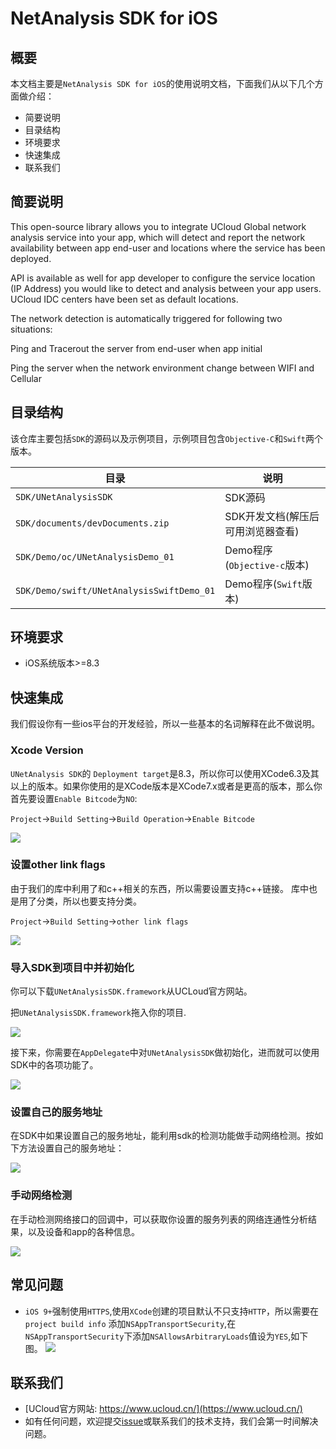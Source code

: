 # NetAnalysis SDK for iOS


## 概要

本文档主要是`NetAnalysis SDK for iOS`的使用说明文档，下面我们从以下几个方面做介绍： 

* 简要说明
* 目录结构
* 环境要求
* 快速集成
* 联系我们

## 简要说明

This open-source library allows you to integrate UCloud Global network analysis service into your app, which will detect and report the network availability between app end-user and locations where the service has been deployed. 

API is available as well for app developer to configure the service location (IP Address)  you would like to detect and analysis between your app users. UCloud IDC centers have been set as default locations.

The network detection is automatically triggered for following two situations:

Ping and Tracerout the server from end-user when app initial 

Ping the server when the network environment change between WIFI and Cellular

## 目录结构

该仓库主要包括`SDK`的源码以及示例项目，示例项目包含`Objective-C`和`Swift`两个版本。 

目录  | 说明
------------- | -------------
`SDK/UNetAnalysisSDK` | SDK源码
`SDK/documents/devDocuments.zip` | SDK开发文档(解压后可用浏览器查看)
`SDK/Demo/oc/UNetAnalysisDemo_01` | Demo程序(`Objective-c`版本)
`SDK/Demo/swift/UNetAnalysisSwiftDemo_01` | Demo程序(`Swift`版本)

## 环境要求

* iOS系统版本>=8.3

## 快速集成

我们假设你有一些ios平台的开发经验，所以一些基本的名词解释在此不做说明。 

### Xcode Version

`UNetAnalysis SDK`的 `Deployment target`是8.3，所以你可以使用XCode6.3及其以上的版本。如果你使用的是XCode版本是XCode7.x或者是更高的版本，那么你首先要设置`Enable Bitcode`为`NO`: 

`Project`->`Build Setting`->`Build Operation`->`Enable Bitcode`

![](https://ws2.sinaimg.cn/large/006tNbRwgy1fwj45s1t65j30n207s0ts.jpg)

### 设置other link flags

由于我们的库中利用了和c++相关的东西，所以需要设置支持c++链接。 库中也是用了分类，所以也要支持分类。

`Project`->`Build Setting`->`other link flags`

![](https://ws1.sinaimg.cn/large/006tNbRwly1fwpaep7ndoj30wn0biwfr.jpg)


### 导入SDK到项目中并初始化

你可以下载`UNetAnalysisSDK.framework`从UCLoud官方网站。 

把`UNetAnalysisSDK.framework`拖入你的项目. 

![](https://ws2.sinaimg.cn/large/006tNbRwgy1fwj49vo9gij30s90cigod.jpg)


接下来，你需要在`AppDelegate`中对`UNetAnalysisSDK`做初始化，进而就可以使用SDK中的各项功能了。 

![](https://ws3.sinaimg.cn/large/006tNbRwgy1fwj4c0l824j30v30h5wiz.jpg)

### 设置自己的服务地址

在SDK中如果设置自己的服务地址，能利用sdk的检测功能做手动网络检测。按如下方法设置自己的服务地址：

![](https://ws4.sinaimg.cn/large/006tNbRwgy1fwj4faujz9j30vc0ih0ym.jpg)

### 手动网络检测

在手动检测网络接口的回调中，可以获取你设置的服务列表的网络连通性分析结果，以及设备和app的各种信息。

![](https://ws2.sinaimg.cn/large/006tNbRwgy1fwj4heolpyj30mq05074p.jpg)


## 常见问题

* `iOS 9+`强制使用`HTTPS`,使用`XCode`创建的项目默认不只支持`HTTP`，所以需要在`project build info` 添加`NSAppTransportSecurity`,在`NSAppTransportSecurity`下添加`NSAllowsArbitraryLoads`值设为`YES`,如下图。 
	![](https://raw.githubusercontent.com/ufilesdk-dev/ufile-ios-sdk/master/documents/resources/readme_02.png)

## 联系我们

* [UCloud官方网站: https://www.ucloud.cn/](https://www.ucloud.cn/)
*  如有任何问题，欢迎提交[issue](https://github.com/ucloud/netanalysis-sdk-ios/issues)或联系我们的技术支持，我们会第一时间解决问题。


